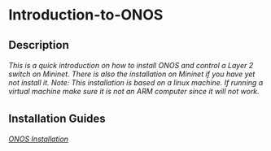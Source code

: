 # Introduction-to-ONOS
## Description
###### This is a quick introduction on how to install ONOS and control a Layer 2 switch on Mininet. There is also the installation on Mininet if you have yet not install it. *Note: This installation is based on a linux machine. If running a virtual machine make sure it is not an ARM computer since it will not work.*
## Installation Guides
###### [ONOS Installation](https://github.com/eabaca2419/Introduction-to-ONOS/tree/main/ONOS_Installation)